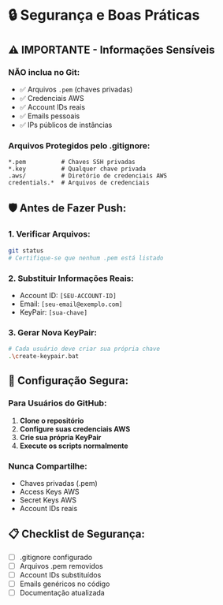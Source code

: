# 🔒 Segurança e Boas Práticas

## ⚠️ **IMPORTANTE - Informações Sensíveis**

### **NÃO inclua no Git:**
- ✅ Arquivos `.pem` (chaves privadas)
- ✅ Credenciais AWS
- ✅ Account IDs reais
- ✅ Emails pessoais
- ✅ IPs públicos de instâncias

### **Arquivos Protegidos pelo .gitignore:**
```
*.pem          # Chaves SSH privadas
*.key          # Qualquer chave privada
.aws/          # Diretório de credenciais AWS
credentials.*  # Arquivos de credenciais
```

## 🛡️ **Antes de Fazer Push:**

### **1. Verificar Arquivos:**
```bash
git status
# Certifique-se que nenhum .pem está listado
```

### **2. Substituir Informações Reais:**
- Account ID: `[SEU-ACCOUNT-ID]`
- Email: `[seu-email@exemplo.com]`
- KeyPair: `[sua-chave]`

### **3. Gerar Nova KeyPair:**
```bash
# Cada usuário deve criar sua própria chave
.\create-keypair.bat
```

## 🔐 **Configuração Segura:**

### **Para Usuários do GitHub:**
1. **Clone o repositório**
2. **Configure suas credenciais AWS**
3. **Crie sua própria KeyPair**
4. **Execute os scripts normalmente**

### **Nunca Compartilhe:**
- Chaves privadas (.pem)
- Access Keys AWS
- Secret Keys AWS
- Account IDs reais

## 📋 **Checklist de Segurança:**
- [ ] .gitignore configurado
- [ ] Arquivos .pem removidos
- [ ] Account IDs substituídos
- [ ] Emails genéricos no código
- [ ] Documentação atualizada
